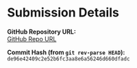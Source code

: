 # Submission Details

**GitHub Repository URL:**  
[ GitHub Repo URL](https://github.com/sagarshreyasgit/CS322M_230102118)

**Commit Hash (from `git rev-parse HEAD`):**  
`de96e42409c2e52b6fc3aa8e6a56246d660dfadc`
